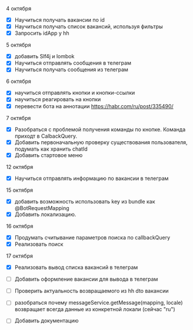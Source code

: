 4 октября
- [x] Научиться получать вакансии по id
- [x] Научиться получать список вакансий, используя фильтры
- [x] Запросить idApp у hh

5 октября
- [x] добавить Slf4j и lombok
- [x] Научиться отправлять сообщения в телеграм
- [x] Научиться получать сообщения из телеграм

6 октября
- [x] научиться отправлять кнопки и кнопки-ссылки
- [x] научиться реагировать на кнопки
- [x] перевести бота на аннотации https://habr.com/ru/post/335490/

7 октября
- [x] Разобраться с проблемой получения команды по кнопке. Команда приходт в CalbackQuery.
- [x] Добавить первоначальную проверку существования пользователя, подумать как хранить chatId
- [x] Добавить стартовое меню

12 октября
- [x] Научиться отправлять информацию по вакансии в телеграм

15 октября
- [x] добавить возможность использовать key из bundle как @BotRequestMapping
- [x] Добавить локализацию.

16 октября
- [x] Продумать считывание параметров поиска по callbackQuery
- [x] Реализовать поиск

17 октября
- [x] Реализовать вывод списка вакансий в телеграм
- [ ] Добавить оформление вакансии для вывода в телеграм
- [ ] Проверить актуальность возвращаемого из hh dto вакансии


- [ ] разобраться почему messageService.getMessage(mapping, locale) возвращает всегда данные из конкретной локали (сейчас "ru")
- [ ] Добавить документацию

